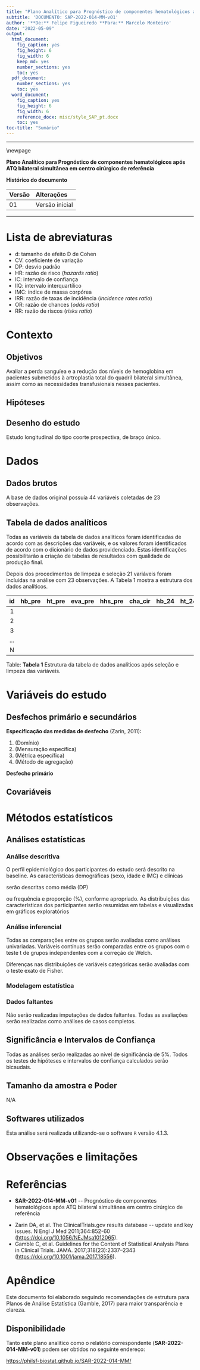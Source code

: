 ```yaml
---
title: "Plano Analítico para Prognóstico de componentes hematológicos após ATQ bilateral simultânea em centro cirúrgico de referência"
subtitle: 'DOCUMENTO: SAP-2022-014-MM-v01'
author: '**De:** Felipe Figueiredo **Para:** Marcelo Monteiro'
date: "2022-05-09"
output:
  html_document:
    fig_caption: yes
    fig_height: 6
    fig_width: 6
    keep_md: yes
    number_sections: yes
    toc: yes
  pdf_document:
    number_sections: yes
    toc: yes
  word_document:
    fig_caption: yes
    fig_height: 6
    fig_width: 6
    reference_docx: misc/style_SAP_pt.docx
    toc: yes
toc-title: "Sumário"
---
```




---

\newpage

**Plano Analítico para Prognóstico de componentes hematológicos após ATQ bilateral simultânea em centro cirúrgico de referência**

**Histórico do documento**


|Versão |Alterações     |
|:------|:--------------|
|01     |Versão inicial |



---

# Lista de abreviaturas

- d: tamanho de efeito D de Cohen
- CV: coeficiente de variação
- DP: desvio padrão
- HR: razão de risco (*hazards ratio*)
- IC: intervalo de confiança
- IIQ: intervalo interquartílico
- IMC: índice de massa corpórea
- IRR: razão de taxas de incidência (*incidence rates ratio*)
- OR: razão de chances (*odds ratio*)
- RR: razão de riscos (*risks ratio*)

# Contexto

## Objetivos

Avaliar a perda sanguíea e a redução dos níveis de hemoglobina em pacientes submetidos à artroplastia total do quadril bilateral simultânea, assim como as necessidades transfusionais nesses pacientes.

## Hipóteses

## Desenho do estudo

Estudo longitudinal do tipo coorte prospectiva, de braço único.

# Dados

## Dados brutos

A base de dados original possuía
44
variáveis coletadas de
23
observações.

## Tabela de dados analíticos

Todas as variáveis da tabela de dados analíticos foram identificadas de acordo com as descrições das variáveis, e os valores foram identificados de acordo com o dicionário de dados providenciado.
Estas identificações possibilitarão a criação de tabelas de resultados com qualidade de produção final.

Depois dos procedimentos de limpeza e seleção
21
variáveis foram incluídas na análise com
23
observações.
A Tabela 1 mostra a estrutura dos dados analíticos.


| id  | hb_pre | ht_pre | eva_pre | hhs_pre | cha_cir | hb_24 | ht_24 | cha_24 | vol_24 | eva_24 | perda_hb_24 | perda_sang_24 | hb_48 | ht_48 | cha_48 | vol_48 | eva_48 | perda_hb_48 | perda_sang_48 | hhs_6s |
|:---:|:------:|:------:|:-------:|:-------:|:-------:|:-----:|:-----:|:------:|:------:|:------:|:-----------:|:-------------:|:-----:|:-----:|:------:|:------:|:------:|:-----------:|:-------------:|:------:|
|  1  |        |        |         |         |         |       |       |        |        |        |             |               |       |       |        |        |        |             |               |        |
|  2  |        |        |         |         |         |       |       |        |        |        |             |               |       |       |        |        |        |             |               |        |
|  3  |        |        |         |         |         |       |       |        |        |        |             |               |       |       |        |        |        |             |               |        |
| ... |        |        |         |         |         |       |       |        |        |        |             |               |       |       |        |        |        |             |               |        |
|  N  |        |        |         |         |         |       |       |        |        |        |             |               |       |       |        |        |        |             |               |        |

Table: **Tabela 1** Estrutura da tabela de dados analíticos após seleção e limpeza das variáveis.

# Variáveis do estudo

## Desfechos primário e secundários

**Especificação das medidas de desfecho** (Zarin, 2011):

1. (Domínio)
2. (Mensuração específica)
3. (Métrica específica)
4. (Método de agregação)

**Desfecho primário**

## Covariáveis

# Métodos estatísticos

## Análises estatísticas

### Análise descritiva

O perfil epidemiológico dos participantes do estudo será descrito na baseline.
As características demográficas
(sexo, idade e IMC)
e clínicas
<!-- ( [vars] ) -->
serão descritas como
média (DP)
<!-- mediana (IIQ) -->
ou frequência e proporção (%), conforme apropriado.
As distribuições das características dos participantes serão resumidas em tabelas e visualizadas em gráficos exploratórios

### Análise inferencial

Todas as comparações entre os grupos serão avaliadas como análises univariadas.
Variáveis contínuas serão comparadas entre os grupos com o
teste t de grupos independentes com a correção de Welch.
<!-- teste t pareado. -->
<!-- teste de Wilcoxon. -->
Diferenças nas distribuições de variáveis categóricas serão avaliadas com o teste
exato de Fisher.
<!-- qui-quadrado. -->
<!-- McNemar. -->

<!-- Todas as análises inferenciais serão realizadas com base nos modelos estatísticos (descritos na próxima seção). -->

### Modelagem estatística

### Dados faltantes

Não serão realizadas imputações de dados faltantes.
Todas as avaliações serão realizadas como análises de casos completos.

## Significância e Intervalos de Confiança

Todas as análises serão realizadas ao nível de significância de 5%.
Todos os testes de hipóteses e intervalos de confiança calculados serão
bicaudais.
<!-- unicaudais à esquerda. -->
<!-- unicaudais à direita. -->

## Tamanho da amostra e Poder

N/A

## Softwares utilizados

Esta análise será realizada utilizando-se o software `R` versão 4.1.3.

# Observações e limitações

# Referências

- **SAR-2022-014-MM-v01** -- Prognóstico de componentes hematológicos após ATQ bilateral simultânea em centro cirúrgico de referência
<!-- - Cohen, J. (1988). Statistical power analysis for the behavioral sciences (2nd Ed.). New York: Routledge. -->
- Zarin DA, et al. The ClinicalTrials.gov results database -- update and key issues. N Engl J Med 2011;364:852-60 (<https://doi.org/10.1056/NEJMsa1012065>).
- Gamble C, et al. Guidelines for the Content of Statistical Analysis Plans in Clinical Trials. JAMA. 2017;318(23):2337–2343 (<https://doi.org/10.1001/jama.2017.18556>).

# Apêndice

Este documento foi elaborado seguindo recomendações de estrutura para Planos de Análise Estatística (Gamble, 2017) para maior transparência e clareza.

## Disponibilidade

Tanto este plano analítico como o relatório correspondente (**SAR-2022-014-MM-v01**) podem ser obtidos no seguinte endereço:

<https://philsf-biostat.github.io/SAR-2022-014-MM/>

<!-- O cliente solicitou que esta análise seja mantida confidencial. -->
<!-- Tanto este plano analítico como o relatório correspondente (**SAR-2022-014-MM-v01**) portanto não foram publicados online e apenas o título e o ano da análise foram incluídas no portfólio do consultor. -->
<!-- O portfólio pode ser visto em: -->

<!-- <https://philsf-biostat.github.io/> -->
